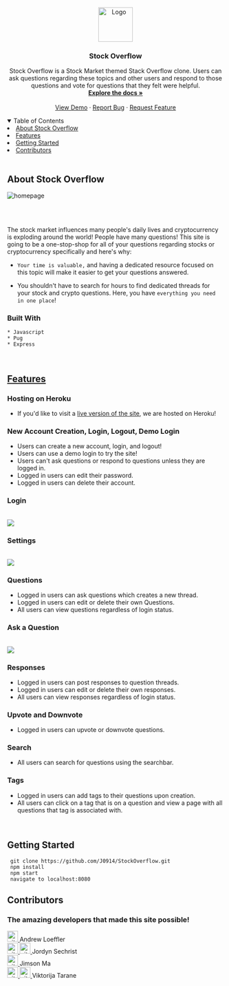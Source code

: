 <br>
<p align="center">
  <a href="https://stock-overflow-aao.herokuapp.com/">
    <img src="./public/logo3.png" alt="Logo" width="80" height="80">
  </a>

  <h3 align="center">Stock Overflow</h3>

  <p align="center">
    Stock Overflow is a Stock Market themed  Stack Overflow clone. Users can ask questions regarding these topics and other users and respond to those questions and vote for questions that they felt were helpful.
    <br />
    <a href="https://github.com/J0914/StockOverflow"><strong>Explore the docs »</strong></a>
    <br />
    <br />
    <a href="https://stock-overflow-aao.herokuapp.com/">View Demo</a>
    ·
    <a href="https://github.com/J0914/StockOverflow/issues">Report Bug</a>
    ·
    <a href="https://github.com/J0914/StockOverflow/issues">Request Feature</a>
  </p>
</p>



<!-- TABLE OF CONTENTS -->
<details open="open">
  <summary>Table of Contents</summary>
        <li>
        <a href="#about-stock-overflow">About Stock Overflow</a>
        </li>
        <li>
        <a href="#features">Features</a>
        </li>
        <li>
        <a href="#getting-started">Getting Started</a>
        </li>
        <li>
        <a href="#contributors">Contributors</a>
        </li>
</details>
<br>

## About Stock Overflow

<img src="./public/readmeImages/homepage.png" alt='homepage'></img>

<br>
<br>

The stock market influences many people's daily lives and  cryptocurrency is exploding around the world! People have many questions! This site is going to be a one-stop-shop for all of your questions regarding stocks or cryptocurrency specifically and here's why:

* `Your time is valuable,` and having a dedicated resource focused on this topic will make it easier to get your questions answered.

* You shouldn't have to search for hours to find dedicated threads for your stock and crypto questions. Here, you have `everything you need in one place`!

### Built With

    * Javascript
    * Pug
    * Express

<br>

## <a href="https://github.com/J0914/StockOverflow/wiki/Feature-List"><strong>Features</strong></a>

### Hosting on Heroku

* If you'd like to visit a <a href="https://github.com/J0914/StockOverflow/issues">live version of the site</a>, we are hosted on Heroku!

### New Account Creation, Login, Logout, Demo Login

* Users can create a new account, login, and logout!
* Users can use a demo login to try the site!
* Users can't ask questions or respond to questions unless they are logged in.
* Logged in users can edit their password.
* Logged in users can delete their account.

### Login
<br>
<img src="./public/readmeImages/loginScreenshot.png"></img>
<br>

### Settings
<br>
<img src="./public/readmeImages/settings.png"></img>
<br>

### Questions

* Logged in users can ask questions which creates a new thread.
* Logged in users can edit or delete their own Questions.
* All users can view questions regardless of login status.

### Ask a Question
<br>
<img src="./public//readmeImages/askQuestion.png"></img>
<br>

### Responses

* Logged in users can post responses to question threads.
* Logged in users can edit or delete their own responses.
* All users can view responses regardless of login status.

### Upvote and Downvote

* Logged in users can upvote or downvote questions.

### Search

* All users can search for questions using the searchbar.

### Tags

* Logged in users can add tags to their questions upon creation.
* All users can click on a tag that is on a question and view a page with all questions that tag is associated with.

<br>

## Getting Started

     git clone https://github.com/J0914/StockOverflow.git
     npm install
     npm start
     navigate to localhost:8080

## Contributors

### The amazing developers that made this site possible!

<a href="https://github.com/a-loeffler">
    <img src="./public/readmeImages/githubLogo2.png" alt="github" width="25" height="25">
</a> Andrew Loeffler
<br>

<a href="https://github.com/J0914">
    <img src="./public/readmeImages/githubLogo2.png" alt="github" width="25" height="25">
</a>
<a href="https://www.linkedin.com/in/jordyn-sechrist-87710b207">
<img src="./public/readmeImages/linkedinLogo2.png" alt="github" width="25" height="25">
</a> Jordyn Sechrist
<br>


<a href="https://github.com/jimsonm">
    <img src="./public/readmeImages/githubLogo2.png" alt="github" width="25" height="25">
</a> Jimson Ma
<br>


<a href="https://github.com/victoriatarane">
    <img src="./public/readmeImages/githubLogo2.png" alt="github" width="25" height="25">
</a>
<a href="https://www.linkedin.com/in/victoria-tarane-54a86b5b">
<img src="./public/readmeImages/linkedinLogo2.png" alt="github" width="25" height="25">
</a> Viktorija Tarane




















